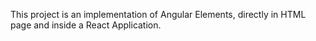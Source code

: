 This project is an implementation of Angular Elements, directly in HTML page and inside a React Application.

